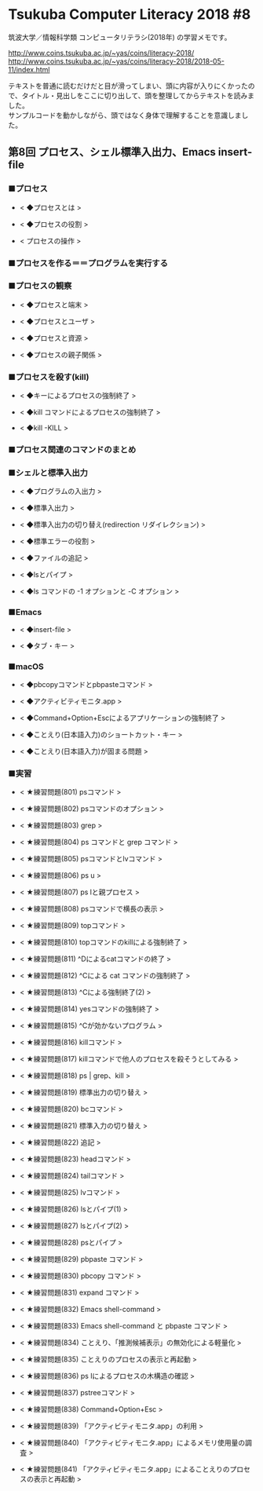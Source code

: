 # Tsukuba Computer Literacy 2018 #8

筑波大学／情報科学類 コンピュータリテラシ(2018年) の学習メモです。  

http://www.coins.tsukuba.ac.jp/~yas/coins/literacy-2018/  
http://www.coins.tsukuba.ac.jp/~yas/coins/literacy-2018/2018-05-11/index.html  

テキストを普通に読むだけだと目が滑ってしまい、頭に内容が入りにくかったので、タイトル・見出しをここに切り出して、頭を整理してからテキストを読みました。  
サンプルコードを動かしながら、頭ではなく身体で理解することを意識しました。  


## 第8回 プロセス、シェル標準入出力、Emacs insert-file  

### ■プロセス

- < ◆プロセスとは >  

- < ◆プロセスの役割 >  

- < プロセスの操作 >  

### ■プロセスを作る＝＝プログラムを実行する

### ■プロセスの観察

- < ◆プロセスと端末 >  

- < ◆プロセスとユーザ >  

- < ◆プロセスと資源 >  

- < ◆プロセスの親子関係 >  

### ■プロセスを殺す(kill)

- < ◆キーによるプロセスの強制終了 >  

- < ◆kill コマンドによるプロセスの強制終了 >  

- < ◆kill -KILL >  

### ■プロセス関連のコマンドのまとめ

### ■シェルと標準入出力

- < ◆プログラムの入出力 >  

- < ◆標準入出力 >  

- < ◆標準入出力の切り替え(redirection リダイレクション) >  

- < ◆標準エラーの役割 >  

- < ◆ファイルの追記 >  

- < ◆lsとパイプ >  

- < ◆ls コマンドの -1 オプションと -C オプション >  

### ■Emacs

- < ◆insert-file >  

- < ◆タブ・キー >  

### ■macOS

- < ◆pbcopyコマンドとpbpasteコマンド >  

- < ◆アクティビティモニタ.app >  

- < ◆Command+Option+Escによるアプリケーションの強制終了 >  

- < ◆ことえり(日本語入力)のショートカット・キー >  

- < ◆ことえり(日本語入力)が固まる問題 >  

### ■実習

- < ★練習問題(801) psコマンド >  

- < ★練習問題(802) psコマンドのオプション >  

- < ★練習問題(803) grep >  

- < ★練習問題(804) ps コマンドと grep コマンド >  

- < ★練習問題(805) psコマンドとlvコマンド >  

- < ★練習問題(806) ps u >  

- < ★練習問題(807) ps lと親プロセス >  

- < ★練習問題(808) psコマンドで横長の表示 >  

- < ★練習問題(809) topコマンド >  

- < ★練習問題(810) topコマンドのkillによる強制終了 >  

- < ★練習問題(811) ^Dによるcatコマンドの終了 >  

- < ★練習問題(812) ^Cによる cat コマンドの強制終了 >  

- < ★練習問題(813) ^Cによる強制終了(2) >  

- < ★練習問題(814) yesコマンドの強制終了 >  

- < ★練習問題(815) ^Cが効かないプログラム >  

- < ★練習問題(816) killコマンド >  

- < ★練習問題(817) killコマンドで他人のプロセスを殺そうとしてみる >  

- < ★練習問題(818) ps | grep、kill >  

- < ★練習問題(819) 標準出力の切り替え >  

- < ★練習問題(820) bcコマンド >  

- < ★練習問題(821) 標準入力の切り替え >  

- < ★練習問題(822) 追記 >  

- < ★練習問題(823) headコマンド >  

- < ★練習問題(824) tailコマンド >  

- < ★練習問題(825) lvコマンド >  

- < ★練習問題(826) lsとパイプ(1) >  

- < ★練習問題(827) lsとパイプ(2) >  

- < ★練習問題(828) psとパイプ >  

- < ★練習問題(829) pbpaste コマンド >  

- < ★練習問題(830) pbcopy コマンド >  

- < ★練習問題(831) expand コマンド >  

- < ★練習問題(832) Emacs shell-command >  

- < ★練習問題(833) Emacs shell-command と pbpaste コマンド >  

- < ★練習問題(834) ことえり、「推測候補表示」の無効化による軽量化 >  

- < ★練習問題(835) ことえりのプロセスの表示と再起動 >  

- < ★練習問題(836) ps lによるプロセスの木構造の確認 >  

- < ★練習問題(837) pstreeコマンド >  

- < ★練習問題(838) Command+Option+Esc >  

- < ★練習問題(839) 「アクティビティモニタ.app」の利用 >  

- < ★練習問題(840) 「アクティビティモニタ.app」によるメモリ使用量の調査 >  

- < ★練習問題(841) 「アクティビティモニタ.app」によることえりのプロセスの表示と再起動 >  

